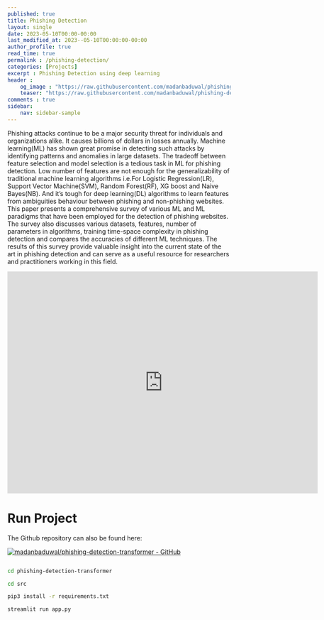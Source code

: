 ```yaml
---
published: true
title: Phishing Detection
layout: single
date: 2023-05-10T00:00-00:00
last_modified_at: 2023--05-10T00:00:00-00:00
author_profile: true
read_time: true
permalink : /phishing-detection/
categories: [Projects]
excerpt : Phishing Detection using deep learning
header :
    og_image : "https://raw.githubusercontent.com/madanbaduwal/phishing-detection-transformer/main/docs/gif.gif"
    teaser: "https://raw.githubusercontent.com/madanbaduwal/phishing-detection-transformer/main/docs/gif.gif"
comments : true
sidebar:
    nav: sidebar-sample
---
```


Phishing attacks continue to be a major security threat
for individuals and organizations alike. It causes billions
of dollars in losses annually. Machine learning(ML) has
shown great promise in detecting such attacks by identifying patterns and anomalies in large datasets. The tradeoff between feature selection and model selection is a tedious task in ML for phishing detection. Low number
of features are not enough for the generalizability of traditional machine learning algorithms i.e.For Logistic Regression(LR), Support Vector Machine(SVM), Random Forest(RF), XG boost and Naive Bayes(NB). And it’s tough for
deep learning(DL) algorithms to learn features from ambiguities behaviour between phishing and non-phishing websites. This paper presents a comprehensive survey of various ML and ML paradigms that have been employed for
the detection of phishing websites. The survey also discusses various datasets, features, number of parameters in
algorithms, training time-space complexity in phishing detection and compares the accuracies of different ML techniques. The results of this survey provide valuable insight
into the current state of the art in phishing detection and can
serve as a useful resource for researchers and practitioners
working in this field.


<iframe width="700" height="500" src="https://www.youtube.com/embed/_Tv3nT6WqzU" frameborder="0" allow="accelerometer; autoplay; encrypted-media; gyroscope; picture-in-picture" allowfullscreen></iframe>

<br>

# Run Project 

The Github repository can also be found here:

[![madanbaduwal/phishing-detection-transformer - GitHub](https://gh-card.dev/repos/madanbaduwal/phishing-detection-transformer.svg)](https://github.com/madanbaduwal/phishing-detection-transformer)
```bash

cd phishing-detection-transformer

cd src

pip3 install -r requirements.txt

streamlit run app.py

```
